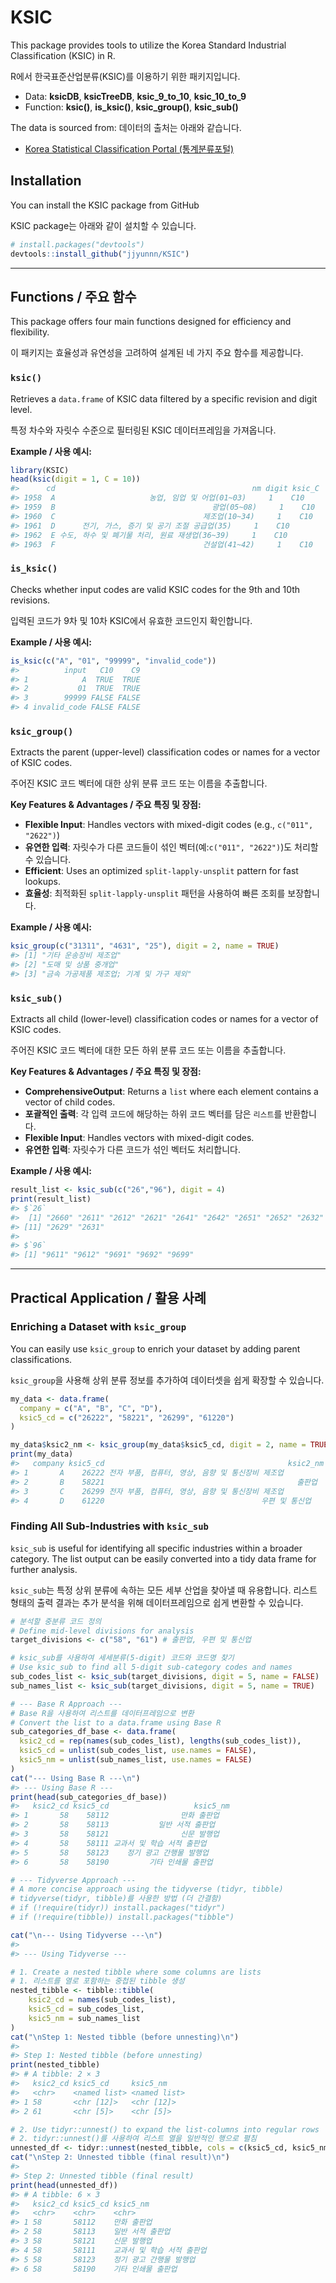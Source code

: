 
<!-- README.md is generated from README.Rmd. Please edit that file -->

# KSIC

This package provides tools to utilize the Korea Standard Industrial
Classification (KSIC) in R.

R에서 한국표준산업분류(KSIC)를 이용하기 위한 패키지입니다.

- Data: **ksicDB**, **ksicTreeDB**, **ksic_9_to_10**, **ksic_10_to_9**
- Function: **ksic()**, **is_ksic()**, **ksic_group()**, **ksic_sub()**

The data is sourced from: 데이터의 출처는 아래와 같습니다.

- [Korea Statistical Classification Portal
  (통계분류포털)](https://kssc.kostat.go.kr)

## Installation

You can install the KSIC package from GitHub

KSIC package는 아래와 같이 설치할 수 있습니다.

``` r
# install.packages("devtools")
devtools::install_github("jjyunnn/KSIC")
```

------------------------------------------------------------------------

## Functions / 주요 함수

This package offers four main functions designed for efficiency and flexibility.

이 패키지는 효율성과 유연성을 고려하여 설계된 네 가지 주요 함수를 제공합니다.

### `ksic()`

Retrieves a `data.frame` of KSIC data filtered by a specific revision and digit level.

특정 차수와 자릿수 수준으로 필터링된 KSIC 데이터프레임을 가져옵니다.

**Example / 사용 예시:**

``` r
library(KSIC)
head(ksic(digit = 1, C = 10))
#>      cd                                            nm digit ksic_C
#> 1958  A                     농업, 임업 및 어업(01~03)     1    C10
#> 1959  B                                   광업(05~08)     1    C10
#> 1960  C                                 제조업(10~34)     1    C10
#> 1961  D      전기, 가스, 증기 및 공기 조절 공급업(35)     1    C10
#> 1962  E 수도, 하수 및 폐기물 처리, 원료 재생업(36~39)     1    C10
#> 1963  F                                 건설업(41~42)     1    C10
```

### `is_ksic()`

Checks whether input codes are valid KSIC codes for the 9th and 10th revisions.

입력된 코드가 9차 및 10차 KSIC에서 유효한 코드인지 확인합니다.

**Example / 사용 예시:**

``` r
is_ksic(c("A", "01", "99999", "invalid_code"))
#>          input   C10    C9
#> 1            A  TRUE  TRUE
#> 2           01  TRUE  TRUE
#> 3        99999 FALSE FALSE
#> 4 invalid_code FALSE FALSE
```

### `ksic_group()`

Extracts the parent (upper-level) classification codes or names for a vector of KSIC codes.

주어진 KSIC 코드 벡터에 대한 상위 분류 코드 또는 이름을 추출합니다.

**Key Features & Advantages / 주요 특징 및 장점:**
- **Flexible Input**: Handles vectors with mixed-digit codes (e.g., `c("011", "2622")`)
- **유연한 입력**: 자릿수가 다른 코드들이 섞인 벡터(예:`c("011", "2622")`)도 처리할 수 있습니다.
- **Efficient**: Uses an optimized `split-lapply-unsplit` pattern for fast lookups.
- **효율성**: 최적화된 `split-lapply-unsplit` 패턴을 사용하여 빠른 조회를 보장합니다.

**Example / 사용 예시:**

``` r
ksic_group(c("31311", "4631", "25"), digit = 2, name = TRUE)
#> [1] "기타 운송장비 제조업"                   
#> [2] "도매 및 상품 중개업"                    
#> [3] "금속 가공제품 제조업; 기계 및 가구 제외"
```

### `ksic_sub()`

Extracts all child (lower-level) classification codes or names for a vector of KSIC codes.

주어진 KSIC 코드 벡터에 대한 모든 하위 분류 코드 또는 이름을 추출합니다.

**Key Features & Advantages / 주요 특징 및 장점:**
- **ComprehensiveOutput**: Returns a `list` where each element contains a vector of child codes.
- **포괄적인 출력**: 각 입력 코드에 해당하는 하위 코드 벡터를 담은 `리스트`를 반환합니다.
- **Flexible Input**: Handles vectors with mixed-digit codes.
- **유연한 입력**: 자릿수가 다른 코드가 섞인 벡터도 처리합니다.

**Example / 사용 예시:**

``` r
result_list <- ksic_sub(c("26","96"), digit = 4)
print(result_list)
#> $`26`
#>  [1] "2660" "2611" "2612" "2621" "2641" "2642" "2651" "2652" "2632" "2622"
#> [11] "2629" "2631"
#> 
#> $`96`
#> [1] "9611" "9612" "9691" "9692" "9699"
```

------------------------------------------------------------------------

## Practical Application / 활용 사례

### Enriching a Dataset with `ksic_group`

You can easily use `ksic_group` to enrich your dataset by adding parent classifications.

`ksic_group`을 사용해 상위 분류 정보를 추가하여 데이터셋을 쉽게 확장할 수 있습니다.

``` r
my_data <- data.frame(
  company = c("A", "B", "C", "D"),
  ksic5_cd = c("26222", "58221", "26299", "61220")
)

my_data$ksic2_nm <- ksic_group(my_data$ksic5_cd, digit = 2, name = TRUE)
print(my_data)
#>   company ksic5_cd                                         ksic2_nm
#> 1       A    26222 전자 부품, 컴퓨터, 영상, 음향 및 통신장비 제조업
#> 2       B    58221                                           출판업
#> 3       C    26299 전자 부품, 컴퓨터, 영상, 음향 및 통신장비 제조업
#> 4       D    61220                                   우편 및 통신업
```

### Finding All Sub-Industries with `ksic_sub`

`ksic_sub` is useful for identifying all specific industries within a broader category. The list output can be easily converted into a tidy data frame for further analysis.

`ksic_sub`는 특정 상위 분류에 속하는 모든 세부 산업을 찾아낼 때 유용합니다. 리스트 형태의 출력 결과는 추가 분석을 위해 데이터프레임으로 쉽게 변환할 수 있습니다.

``` r
# 분석할 중분류 코드 정의
# Define mid-level divisions for analysis
target_divisions <- c("58", "61") # 출판업, 우편 및 통신업

# ksic_sub를 사용하여 세세분류(5-digit) 코드와 코드명 찾기
# Use ksic_sub to find all 5-digit sub-category codes and names
sub_codes_list <- ksic_sub(target_divisions, digit = 5, name = FALSE)
sub_names_list <- ksic_sub(target_divisions, digit = 5, name = TRUE)

# --- Base R Approach ---
# Base R을 사용하여 리스트를 데이터프레임으로 변환
# Convert the list to a data.frame using Base R
sub_categories_df_base <- data.frame(
  ksic2_cd = rep(names(sub_codes_list), lengths(sub_codes_list)),
  ksic5_cd = unlist(sub_codes_list, use.names = FALSE),
  ksic5_nm = unlist(sub_names_list, use.names = FALSE)
)
cat("--- Using Base R ---\n")
#> --- Using Base R ---
print(head(sub_categories_df_base))
#>   ksic2_cd ksic5_cd                   ksic5_nm
#> 1       58    58112                만화 출판업
#> 2       58    58113           일반 서적 출판업
#> 3       58    58121                신문 발행업
#> 4       58    58111 교과서 및 학습 서적 출판업
#> 5       58    58123    정기 광고 간행물 발행업
#> 6       58    58190         기타 인쇄물 출판업

# --- Tidyverse Approach ---
# A more concise approach using the tidyverse (tidyr, tibble)
# tidyverse(tidyr, tibble)를 사용한 방법 (더 간결함)
# if (!require(tidyr)) install.packages("tidyr") 
# if (!require(tibble)) install.packages("tibble")

cat("\n--- Using Tidyverse ---\n")
#> 
#> --- Using Tidyverse ---

# 1. Create a nested tibble where some columns are lists
# 1. 리스트를 열로 포함하는 중첩된 tibble 생성
nested_tibble <- tibble::tibble(
    ksic2_cd = names(sub_codes_list),
    ksic5_cd = sub_codes_list,
    ksic5_nm = sub_names_list
)
cat("\nStep 1: Nested tibble (before unnesting)\n")
#> 
#> Step 1: Nested tibble (before unnesting)
print(nested_tibble)
#> # A tibble: 2 × 3
#>   ksic2_cd ksic5_cd     ksic5_nm    
#>   <chr>    <named list> <named list>
#> 1 58       <chr [12]>   <chr [12]>  
#> 2 61       <chr [5]>    <chr [5]>

# 2. Use tidyr::unnest() to expand the list-columns into regular rows
# 2. tidyr::unnest()를 사용하여 리스트 열을 일반적인 행으로 펼침
unnested_df <- tidyr::unnest(nested_tibble, cols = c(ksic5_cd, ksic5_nm))
cat("\nStep 2: Unnested tibble (final result)\n")
#> 
#> Step 2: Unnested tibble (final result)
print(head(unnested_df))
#> # A tibble: 6 × 3
#>   ksic2_cd ksic5_cd ksic5_nm                  
#>   <chr>    <chr>    <chr>                     
#> 1 58       58112    만화 출판업               
#> 2 58       58113    일반 서적 출판업          
#> 3 58       58121    신문 발행업               
#> 4 58       58111    교과서 및 학습 서적 출판업
#> 5 58       58123    정기 광고 간행물 발행업   
#> 6 58       58190    기타 인쇄물 출판업
```
